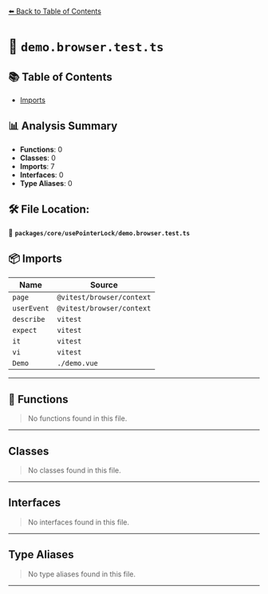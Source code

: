 [⬅️ Back to Table of Contents](../../../index.md)

# 📄 `demo.browser.test.ts`

## 📚 Table of Contents

- [Imports](#imports)

## 📊 Analysis Summary

- **Functions**: 0
- **Classes**: 0
- **Imports**: 7
- **Interfaces**: 0
- **Type Aliases**: 0

## 🛠️ File Location:
📂 **`packages/core/usePointerLock/demo.browser.test.ts`**

## 📦 Imports

| Name | Source |
|------|--------|
| `page` | `@vitest/browser/context` |
| `userEvent` | `@vitest/browser/context` |
| `describe` | `vitest` |
| `expect` | `vitest` |
| `it` | `vitest` |
| `vi` | `vitest` |
| `Demo` | `./demo.vue` |


---

## 🔧 Functions

> No functions found in this file.


---

## Classes

> No classes found in this file.


---

## Interfaces

> No interfaces found in this file.


---

## Type Aliases

> No type aliases found in this file.


---